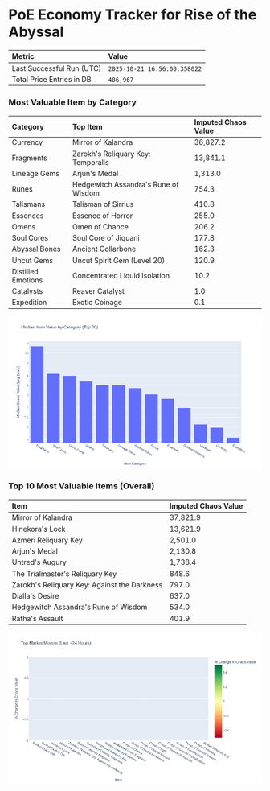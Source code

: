 # PoE Economy Tracker for Rise of the Abyssal

<!-- START_MAINTENANCE -->
| Metric | Value |
|:---|:---|
| Last Successful Run (UTC) | `2025-10-21 16:56:00.358022` |
| Total Price Entries in DB | `486,967` |

<!-- END_MAINTENANCE -->

<!-- START_DATAFRAME_DEBUG -->
<!-- END_DATAFRAME_DEBUG -->

<!-- START_CATEGORY_ANALYSIS -->
### Most Valuable Item by Category
| Category | Top Item | Imputed Chaos Value |
| :--- | :--- | :--- |
| Currency | Mirror of Kalandra | 36,827.2 |
| Fragments | Zarokh's Reliquary Key: Temporalis | 13,841.1 |
| Lineage Gems | Arjun's Medal | 1,313.0 |
| Runes | Hedgewitch Assandra's Rune of Wisdom | 754.3 |
| Talismans | Talisman of Sirrius | 410.8 |
| Essences | Essence of Horror | 255.0 |
| Omens | Omen of Chance | 206.2 |
| Soul Cores | Soul Core of Jiquani | 177.8 |
| Abyssal Bones | Ancient Collarbone | 162.3 |
| Uncut Gems | Uncut Spirit Gem (Level 20) | 120.9 |
| Distilled Emotions | Concentrated Liquid Isolation | 10.2 |
| Catalysts | Reaver Catalyst | 1.0 |
| Expedition | Exotic Coinage | 0.1 |


![Category Analysis Chart](charts/category_analysis.png)
<!-- END_ANALYSIS -->

<!-- START_ANALYSIS -->
### Top 10 Most Valuable Items (Overall)
| Item | Imputed Chaos Value |
| :--- | :--- |
| Mirror of Kalandra | 37,821.9 |
| Hinekora's Lock | 13,621.9 |
| Azmeri Reliquary Key | 2,501.0 |
| Arjun's Medal | 2,130.8 |
| Uhtred's Augury | 1,738.4 |
| The Trialmaster's Reliquary Key | 848.6 |
| Zarokh's Reliquary Key: Against the Darkness | 797.0 |
| Dialla's Desire | 637.0 |
| Hedgewitch Assandra's Rune of Wisdom | 534.0 |
| Ratha's Assault | 401.9 |


![Market Movers Chart](charts/market_movers.png)
<!-- END_ANALYSIS -->
